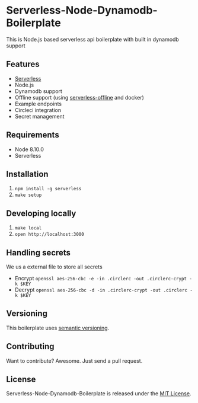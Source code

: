 # Serverless-Node-Dynamodb-Boilerplate

This is Node.js based serverless api boilerplate with built in dynamodb support


## Features

- [Serverless](https://serverless.com/)
- Node.js
- Dynamodb support
- Offline support (using [serverless-offline](https://www.npmjs.com/package/serverless-offline) and docker)
- Example endpoints
- Circleci integration
- Secret management


## Requirements

- Node 8.10.0
- Serverless


## Installation

1. `npm install -g serverless`
2. `make setup`


## Developing locally

1. `make local`
2. `open http://localhost:3000`


## Handling secrets

We us a external file to store all secrets

- Encrypt `openssl aes-256-cbc -e -in .circlerc -out .circlerc-crypt -k $KEY`
- Decrypt `openssl aes-256-cbc -d -in .circlerc-crypt -out .circlerc -k $KEY`


## Versioning

This boilerplate uses [semantic versioning](http://semver.org/).


## Contributing

Want to contribute? Awesome. Just send a pull request.


## License

Serverless-Node-Dynamodb-Boilerplate is released under the [MIT License](http://www.opensource.org/licenses/MIT).
